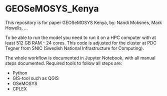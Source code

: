 # GEOSeMOSYS_Kenya
This repository is for paper GEOSeMOSYS Kenya, by: Nandi Moksnes, Mark Howells, ...

To be able to run the model you need to run it on a HPC computer with at least 512 GB RAM - 24 cores.
This code is adjusted for the cluster at PDC Tegner from SNIC (Swedish National Infrastructure for Computing).

The whole workflow is documented in Jupyter Notebook, with all manual steps documented. Required tools to follow all steps are:
- Python
- GIS-tool such as QGIS
- OSeMOSYS
- CPLEX


